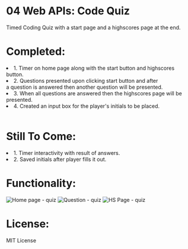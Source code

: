 # 04 Web APIs: Code Quiz
Timed Coding Quiz with a start page and a highscores page at the end.

# Completed: 
<li>1. Timer on home page along with the start button and highscores button.</li>

<li>2. Questions presented upon clicking start button and after <br>a question is answered then another question will be presented.</li>

<li>3. When all questions are answered then the highscores page will be presented.</li>

<li>4. Created an input box for the player's initials to be placed.</li>

<br>

# Still To Come:
<li>1. Timer interactivity with result of answers.</li>

<li>2. Saved initials after player fills it out.</li>

# Functionality:
![Home page - quiz](https://user-images.githubusercontent.com/123782105/226501345-0c11ada2-4987-44ec-b719-8cb9a3550b48.png)
![Question - quiz](https://user-images.githubusercontent.com/123782105/226501344-27eb7b2a-dc53-43e9-822e-dfdec1bc24a5.png)
![HS Page - quiz](https://user-images.githubusercontent.com/123782105/226501341-c5e025b8-8f60-4cbc-856f-0c445b0f5479.png)

# License:
MIT License
